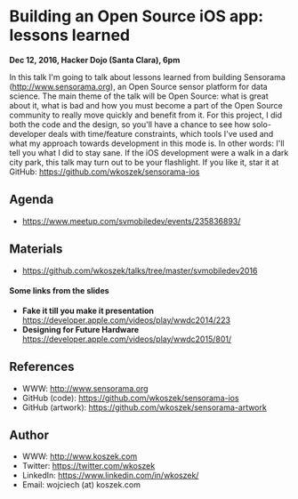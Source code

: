 # Building an Open Source iOS app: lessons learned

**Dec 12, 2016, Hacker Dojo (Santa Clara), 6pm**

In this talk I'm going to talk about lessons learned from building Sensorama
(http://www.sensorama.org), an Open Source sensor platform for data science.
The main theme of the talk will be Open Source: what is great about it, what
is bad and how you must become a part of the Open Source
community to really move quickly and benefit from it.
For this project, I did both the code and the design, so you'll have a chance to see how
solo-developer deals with time/feature constraints, which tools I've used
and what my approach towards development in this mode is.
In other words: I'll tell you what I did to stay sane.
If the iOS development were a walk in a dark city park, this talk may turn
out to be your flashlight. If you like it, star it at GitHub:
https://github.com/wkoszek/sensorama-ios

## Agenda

- https://www.meetup.com/svmobiledev/events/235836893/

## Materials

- https://github.com/wkoszek/talks/tree/master/svmobiledev2016

#### Some links from the slides

- **Fake it till you make it presentation** https://developer.apple.com/videos/play/wwdc2014/223
- **Designing for Future Hardware** https://developer.apple.com/videos/play/wwdc2015/801/

## References

- WWW: http://www.sensorama.org
- GitHub (code): https://github.com/wkoszek/sensorama-ios
- GitHub (artwork): https://github.com/wkoszek/sensorama-artwork

## Author

- WWW: http://www.koszek.com
- Twitter: https://twitter.com/wkoszek
- LinkedIn: https://www.linkedin.com/in/wkoszek/
- Email: wojciech (at) koszek.com
